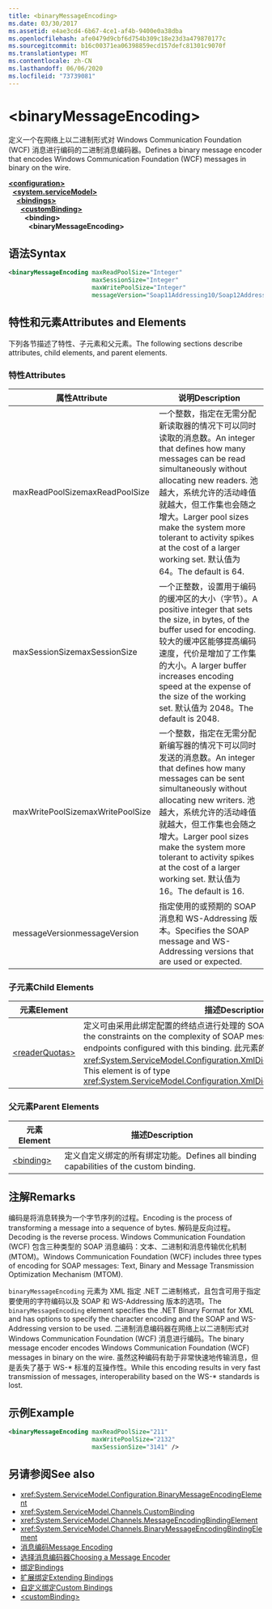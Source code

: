 ```yaml
---
title: <binaryMessageEncoding>
ms.date: 03/30/2017
ms.assetid: e4ae3cd4-6b67-4ce1-af4b-9400e0a38dba
ms.openlocfilehash: afe0479d9cbf6d754b309c18e23d3a479870177c
ms.sourcegitcommit: b16c00371ea06398859ecd157defc81301c9070f
ms.translationtype: MT
ms.contentlocale: zh-CN
ms.lasthandoff: 06/06/2020
ms.locfileid: "73739081"
---
```

# \<binaryMessageEncoding>
<span data-ttu-id="07863-101">定义一个在网络上以二进制形式对 Windows Communication Foundation (WCF) 消息进行编码的二进制消息编码器。</span><span class="sxs-lookup"><span data-stu-id="07863-101">Defines a binary message encoder that encodes Windows Communication Foundation (WCF) messages in binary on the wire.</span></span>  
  
[**\<configuration>**](../configuration-element.md)\
&nbsp;&nbsp;[**\<system.serviceModel>**](system-servicemodel.md)\
&nbsp;&nbsp;&nbsp;&nbsp;[**\<bindings>**](bindings.md)\
&nbsp;&nbsp;&nbsp;&nbsp;&nbsp;&nbsp;[**\<customBinding>**](custombinding.md)\
&nbsp;&nbsp;&nbsp;&nbsp;&nbsp;&nbsp;&nbsp;&nbsp;**\<binding>**\
&nbsp;&nbsp;&nbsp;&nbsp;&nbsp;&nbsp;&nbsp;&nbsp;&nbsp;&nbsp;**\<binaryMessageEncoding>**  
  
## <a name="syntax"></a><span data-ttu-id="07863-102">语法</span><span class="sxs-lookup"><span data-stu-id="07863-102">Syntax</span></span>  
  
```xml  
<binaryMessageEncoding maxReadPoolSize="Integer"
                       maxSessionSize="Integer"
                       maxWritePoolSize="Integer"
                       messageVersion="Soap11Addressing10/Soap12Addressing10" />
```  
  
## <a name="attributes-and-elements"></a><span data-ttu-id="07863-103">特性和元素</span><span class="sxs-lookup"><span data-stu-id="07863-103">Attributes and Elements</span></span>  
 <span data-ttu-id="07863-104">下列各节描述了特性、子元素和父元素。</span><span class="sxs-lookup"><span data-stu-id="07863-104">The following sections describe attributes, child elements, and parent elements.</span></span>  
  
### <a name="attributes"></a><span data-ttu-id="07863-105">特性</span><span class="sxs-lookup"><span data-stu-id="07863-105">Attributes</span></span>  
  
|<span data-ttu-id="07863-106">属性</span><span class="sxs-lookup"><span data-stu-id="07863-106">Attribute</span></span>|<span data-ttu-id="07863-107">说明</span><span class="sxs-lookup"><span data-stu-id="07863-107">Description</span></span>|  
|---------------|-----------------|  
|<span data-ttu-id="07863-108">maxReadPoolSize</span><span class="sxs-lookup"><span data-stu-id="07863-108">maxReadPoolSize</span></span>|<span data-ttu-id="07863-109">一个整数，指定在无需分配新读取器的情况下可以同时读取的消息数。</span><span class="sxs-lookup"><span data-stu-id="07863-109">An integer that defines how many messages can be read simultaneously without allocating new readers.</span></span> <span data-ttu-id="07863-110">池越大，系统允许的活动峰值就越大，但工作集也会随之增大。</span><span class="sxs-lookup"><span data-stu-id="07863-110">Larger pool sizes make the system more tolerant to activity spikes at the cost of a larger working set.</span></span> <span data-ttu-id="07863-111">默认值为 64。</span><span class="sxs-lookup"><span data-stu-id="07863-111">The default is 64.</span></span>|  
|<span data-ttu-id="07863-112">maxSessionSize</span><span class="sxs-lookup"><span data-stu-id="07863-112">maxSessionSize</span></span>|<span data-ttu-id="07863-113">一个正整数，设置用于编码的缓冲区的大小（字节）。</span><span class="sxs-lookup"><span data-stu-id="07863-113">A positive integer that sets the size, in bytes, of the buffer used for encoding.</span></span> <span data-ttu-id="07863-114">较大的缓冲区能够提高编码速度，代价是增加了工作集的大小。</span><span class="sxs-lookup"><span data-stu-id="07863-114">A larger buffer increases encoding speed at the expense of the size of the working set.</span></span> <span data-ttu-id="07863-115">默认值为 2048。</span><span class="sxs-lookup"><span data-stu-id="07863-115">The default is 2048.</span></span>|  
|<span data-ttu-id="07863-116">maxWritePoolSize</span><span class="sxs-lookup"><span data-stu-id="07863-116">maxWritePoolSize</span></span>|<span data-ttu-id="07863-117">一个整数，指定在无需分配新编写器的情况下可以同时发送的消息数。</span><span class="sxs-lookup"><span data-stu-id="07863-117">An integer that defines how many messages can be sent simultaneously without allocating new writers.</span></span> <span data-ttu-id="07863-118">池越大，系统允许的活动峰值就越大，但工作集也会随之增大。</span><span class="sxs-lookup"><span data-stu-id="07863-118">Larger pool sizes make the system more tolerant to activity spikes at the cost of a larger working set.</span></span> <span data-ttu-id="07863-119">默认值为 16。</span><span class="sxs-lookup"><span data-stu-id="07863-119">The default is 16.</span></span>|  
|<span data-ttu-id="07863-120">messageVersion</span><span class="sxs-lookup"><span data-stu-id="07863-120">messageVersion</span></span>|<span data-ttu-id="07863-121">指定使用的或预期的 SOAP 消息和 WS-Addressing 版本。</span><span class="sxs-lookup"><span data-stu-id="07863-121">Specifies the SOAP message and WS-Addressing versions that are used or expected.</span></span>|  
  
### <a name="child-elements"></a><span data-ttu-id="07863-122">子元素</span><span class="sxs-lookup"><span data-stu-id="07863-122">Child Elements</span></span>  
  
|<span data-ttu-id="07863-123">元素</span><span class="sxs-lookup"><span data-stu-id="07863-123">Element</span></span>|<span data-ttu-id="07863-124">描述</span><span class="sxs-lookup"><span data-stu-id="07863-124">Description</span></span>|  
|-------------|-----------------|  
|[\<readerQuotas>](https://docs.microsoft.com/previous-versions/dotnet/netframework-4.0/ms731325(v=vs.100))|<span data-ttu-id="07863-125">定义可由采用此绑定配置的终结点进行处理的 SOAP 消息的复杂性约束。</span><span class="sxs-lookup"><span data-stu-id="07863-125">Defines the constraints on the complexity of SOAP messages that can be processed by endpoints configured with this binding.</span></span> <span data-ttu-id="07863-126">此元素的类型为 <xref:System.ServiceModel.Configuration.XmlDictionaryReaderQuotasElement>。</span><span class="sxs-lookup"><span data-stu-id="07863-126">This element is of type <xref:System.ServiceModel.Configuration.XmlDictionaryReaderQuotasElement>.</span></span>|  
  
### <a name="parent-elements"></a><span data-ttu-id="07863-127">父元素</span><span class="sxs-lookup"><span data-stu-id="07863-127">Parent Elements</span></span>  
  
|<span data-ttu-id="07863-128">元素</span><span class="sxs-lookup"><span data-stu-id="07863-128">Element</span></span>|<span data-ttu-id="07863-129">描述</span><span class="sxs-lookup"><span data-stu-id="07863-129">Description</span></span>|  
|-------------|-----------------|  
|[\<binding>](bindings.md)|<span data-ttu-id="07863-130">定义自定义绑定的所有绑定功能。</span><span class="sxs-lookup"><span data-stu-id="07863-130">Defines all binding capabilities of the custom binding.</span></span>|  
  
## <a name="remarks"></a><span data-ttu-id="07863-131">注解</span><span class="sxs-lookup"><span data-stu-id="07863-131">Remarks</span></span>  
 <span data-ttu-id="07863-132">编码是将消息转换为一个字节序列的过程。</span><span class="sxs-lookup"><span data-stu-id="07863-132">Encoding is the process of transforming a message into a sequence of bytes.</span></span> <span data-ttu-id="07863-133">解码是反向过程。</span><span class="sxs-lookup"><span data-stu-id="07863-133">Decoding is the reverse process.</span></span> <span data-ttu-id="07863-134">Windows Communication Foundation (WCF) 包含三种类型的 SOAP 消息编码：文本、二进制和消息传输优化机制 (MTOM)。</span><span class="sxs-lookup"><span data-stu-id="07863-134">Windows Communication Foundation (WCF) includes three types of encoding for SOAP messages: Text, Binary and Message Transmission Optimization Mechanism (MTOM).</span></span>  
  
 <span data-ttu-id="07863-135">`binaryMessageEncoding` 元素为 XML 指定 .NET 二进制格式，且包含可用于指定要使用的字符编码以及 SOAP 和 WS-Addressing 版本的选项。</span><span class="sxs-lookup"><span data-stu-id="07863-135">The `binaryMessageEncoding` element specifies the .NET Binary Format for XML and has options to specify the character encoding and the SOAP and WS-Addressing version to be used.</span></span> <span data-ttu-id="07863-136">二进制消息编码器在网络上以二进制形式对 Windows Communication Foundation (WCF) 消息进行编码。</span><span class="sxs-lookup"><span data-stu-id="07863-136">The binary message encoder encodes Windows Communication Foundation (WCF) messages in binary on the wire.</span></span> <span data-ttu-id="07863-137">虽然这种编码有助于非常快速地传输消息，但是丢失了基于 WS-\* 标准的互操作性。</span><span class="sxs-lookup"><span data-stu-id="07863-137">While this encoding results in very fast transmission of messages, interoperability based on the WS-\* standards is lost.</span></span>  
  
## <a name="example"></a><span data-ttu-id="07863-138">示例</span><span class="sxs-lookup"><span data-stu-id="07863-138">Example</span></span>  
  
```xml  
<binaryMessageEncoding maxReadPoolSize="211"
                       maxWritePoolSize="2132"
                       maxSessionSize="3141" />
```  
  
## <a name="see-also"></a><span data-ttu-id="07863-139">另请参阅</span><span class="sxs-lookup"><span data-stu-id="07863-139">See also</span></span>

- <xref:System.ServiceModel.Configuration.BinaryMessageEncodingElement>
- <xref:System.ServiceModel.Channels.CustomBinding>
- <xref:System.ServiceModel.Channels.MessageEncodingBindingElement>
- <xref:System.ServiceModel.Channels.BinaryMessageEncodingBindingElement>
- [<span data-ttu-id="07863-140">消息编码</span><span class="sxs-lookup"><span data-stu-id="07863-140">Message Encoding</span></span>](message-encoding.md)
- [<span data-ttu-id="07863-141">选择消息编码器</span><span class="sxs-lookup"><span data-stu-id="07863-141">Choosing a Message Encoder</span></span>](../../../wcf/feature-details/choosing-a-message-encoder.md)
- [<span data-ttu-id="07863-142">绑定</span><span class="sxs-lookup"><span data-stu-id="07863-142">Bindings</span></span>](../../../wcf/bindings.md)
- [<span data-ttu-id="07863-143">扩展绑定</span><span class="sxs-lookup"><span data-stu-id="07863-143">Extending Bindings</span></span>](../../../wcf/extending/extending-bindings.md)
- [<span data-ttu-id="07863-144">自定义绑定</span><span class="sxs-lookup"><span data-stu-id="07863-144">Custom Bindings</span></span>](../../../wcf/extending/custom-bindings.md)
- [\<customBinding>](custombinding.md)
